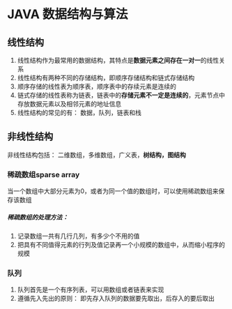 # JAVA 数据结构与算法

## 线性结构

1. 线性结构作为最常用的数据结构，其特点是**数据元素之间存在一对一**的线性关系
2. 线性结构有两种不同的存储结构，即顺序存储结构和链式存储结构
3. 顺序存储的线性表为顺序表，顺序表中的存续元素是连续的
4. 链式存储的线性表称为链表，链表中的**存储元素不一定是连续的**，元素节点中存放数据元素以及相邻元素的地址信息
5. 线性结构的常见的有： 数据，队列，链表和栈

## 非线性结构

非线性结构包括： 二维数组，多维数组，广义表，**树结构，图结构**

### 稀疏数组sparse array

当一个数组中大部分元素为0，或者为同一个值的数组时，可以使用稀疏数组来保存该数组

##### 稀疏数组的处理方法：

1. 记录数组一共有几行几列，有多少个不用的值
2. 把具有不同值得元素的行列及值记录再一个小规模的数组中，从而缩小程序的规模

### 队列

1. 队列首先是一个有序列表，可以用数组或者链表来实现
2. 遵循先入先出的原则： 即先存入队列的数据要先取出，后存入的要后取出






